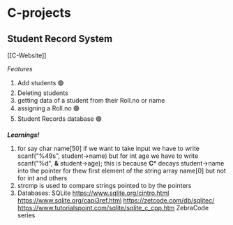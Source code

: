 # C-projects
## Student Record System

 [[C-Website]]

*Features*
1. Add students 🟢
2. Deleting students
3. getting data of a student from their Roll.no or name
4. assigning a Roll.no 🟢
5. Student Records database 🟢

***Learnings!*** 
1. for say char name[50]  if we want to take input we have to write scanf("%49s", student->name) but for int age we have to write scanf("%d", **&** student->age); this is because **C*** decays student->name into the pointer for thew first element of the string array name[0] but not for int and others
2. strcmp is used to compare strings pointed to by the pointers
3. Databases: SQLite
	   https://www.sqlite.org/cintro.html
	   https://www.sqlite.org/capi3ref.html
	   https://zetcode.com/db/sqlitec/
	   https://www.tutorialspoint.com/sqlite/sqlite_c_cpp.htm
	   ZebraCode series